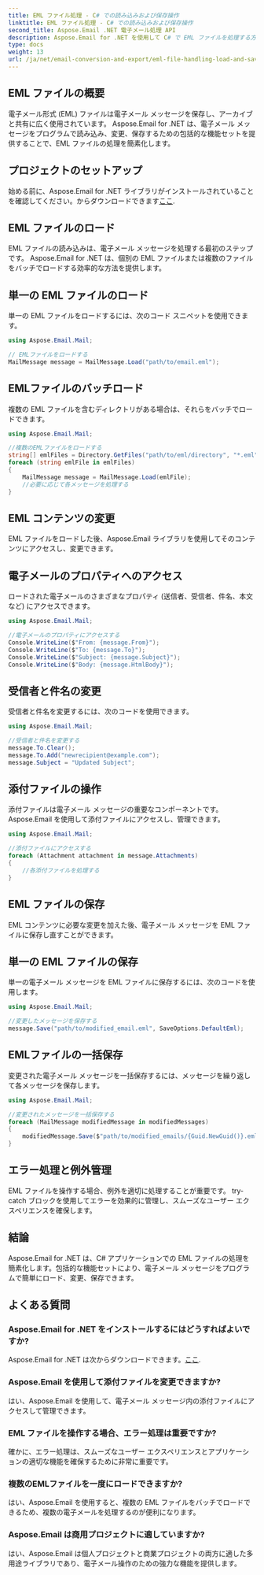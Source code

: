 ```yaml
---
title: EML ファイル処理 - C# での読み込みおよび保存操作
linktitle: EML ファイル処理 - C# での読み込みおよび保存操作
second_title: Aspose.Email .NET 電子メール処理 API
description: Aspose.Email for .NET を使用して C# で EML ファイルを処理する方法を学習します。電子メール メッセージのロード、変更、保存のためのコード例を含むステップバイステップのガイド。
type: docs
weight: 13
url: /ja/net/email-conversion-and-export/eml-file-handling-load-and-save-operations-in-csharp/
---
```


## EML ファイルの概要

電子メール形式 (EML) ファイルは電子メール メッセージを保存し、アーカイブと共有に広く使用されています。 Aspose.Email for .NET は、電子メール メッセージをプログラムで読み込み、変更、保存するための包括的な機能セットを提供することで、EML ファイルの処理を簡素化します。

## プロジェクトのセットアップ

始める前に、Aspose.Email for .NET ライブラリがインストールされていることを確認してください。からダウンロードできます[ここ](https://releases.aspose.com/email/net).

## EML ファイルのロード

EML ファイルの読み込みは、電子メール メッセージを処理する最初のステップです。 Aspose.Email for .NET は、個別の EML ファイルまたは複数のファイルをバッチでロードする効率的な方法を提供します。

## 単一の EML ファイルのロード

単一の EML ファイルをロードするには、次のコード スニペットを使用できます。

```csharp
using Aspose.Email.Mail;

// EMLファイルをロードする
MailMessage message = MailMessage.Load("path/to/email.eml");
```

## EMLファイルのバッチロード

複数の EML ファイルを含むディレクトリがある場合は、それらをバッチでロードできます。

```csharp
using Aspose.Email.Mail;

//複数のEMLファイルをロードする
string[] emlFiles = Directory.GetFiles("path/to/eml/directory", "*.eml");
foreach (string emlFile in emlFiles)
{
    MailMessage message = MailMessage.Load(emlFile);
    //必要に応じて各メッセージを処理する
}
```

## EML コンテンツの変更

EML ファイルをロードした後、Aspose.Email ライブラリを使用してそのコンテンツにアクセスし、変更できます。

## 電子メールのプロパティへのアクセス

ロードされた電子メールのさまざまなプロパティ (送信者、受信者、件名、本文など) にアクセスできます。

```csharp
using Aspose.Email.Mail;

//電子メールのプロパティにアクセスする
Console.WriteLine($"From: {message.From}");
Console.WriteLine($"To: {message.To}");
Console.WriteLine($"Subject: {message.Subject}");
Console.WriteLine($"Body: {message.HtmlBody}");
```

## 受信者と件名の変更

受信者と件名を変更するには、次のコードを使用できます。

```csharp
using Aspose.Email.Mail;

//受信者と件名を変更する
message.To.Clear();
message.To.Add("newrecipient@example.com");
message.Subject = "Updated Subject";
```

## 添付ファイルの操作

添付ファイルは電子メール メッセージの重要なコンポーネントです。 Aspose.Email を使用して添付ファイルにアクセスし、管理できます。

```csharp
using Aspose.Email.Mail;

//添付ファイルにアクセスする
foreach (Attachment attachment in message.Attachments)
{
    //各添付ファイルを処理する
}
```

## EML ファイルの保存

EML コンテンツに必要な変更を加えた後、電子メール メッセージを EML ファイルに保存し直すことができます。

## 単一の EML ファイルの保存

単一の電子メール メッセージを EML ファイルに保存するには、次のコードを使用します。

```csharp
using Aspose.Email.Mail;

//変更したメッセージを保存する
message.Save("path/to/modified_email.eml", SaveOptions.DefaultEml);
```

## EMLファイルの一括保存

変更された電子メール メッセージを一括保存するには、メッセージを繰り返して各メッセージを保存します。

```csharp
using Aspose.Email.Mail;

//変更されたメッセージを一括保存する
foreach (MailMessage modifiedMessage in modifiedMessages)
{
    modifiedMessage.Save($"path/to/modified_emails/{Guid.NewGuid()}.eml", SaveOptions.DefaultEml);
}
```

## エラー処理と例外管理

EML ファイルを操作する場合、例外を適切に処理することが重要です。 try-catch ブロックを使用してエラーを効果的に管理し、スムーズなユーザー エクスペリエンスを確保します。

## 結論

Aspose.Email for .NET は、C# アプリケーションでの EML ファイルの処理を簡素化します。包括的な機能セットにより、電子メール メッセージをプログラムで簡単にロード、変更、保存できます。

## よくある質問

### Aspose.Email for .NET をインストールするにはどうすればよいですか?

 Aspose.Email for .NET は次からダウンロードできます。[ここ](https://releases.aspose.com/email/net).

### Aspose.Email を使用して添付ファイルを変更できますか?

はい、Aspose.Email を使用して、電子メール メッセージ内の添付ファイルにアクセスして管理できます。

### EML ファイルを操作する場合、エラー処理は重要ですか?

確かに、エラー処理は、スムーズなユーザー エクスペリエンスとアプリケーションの適切な機能を確保するために非常に重要です。

### 複数のEMLファイルを一度にロードできますか?

はい、Aspose.Email を使用すると、複数の EML ファイルをバッチでロードできるため、複数の電子メールを処理するのが便利になります。

### Aspose.Email は商用プロジェクトに適していますか?

はい、Aspose.Email は個人プロジェクトと商業プロジェクトの両方に適した多用途ライブラリであり、電子メール操作のための強力な機能を提供します。